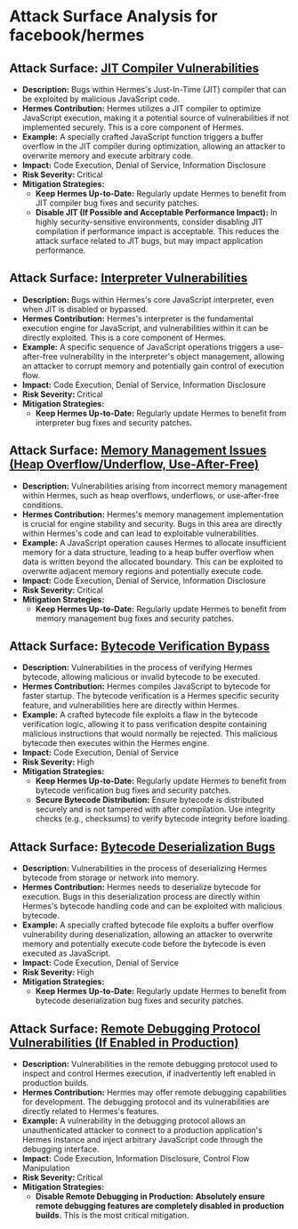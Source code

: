 # Attack Surface Analysis for facebook/hermes

## Attack Surface: [JIT Compiler Vulnerabilities](./attack_surfaces/jit_compiler_vulnerabilities.md)

*   **Description:** Bugs within Hermes's Just-In-Time (JIT) compiler that can be exploited by malicious JavaScript code.
*   **Hermes Contribution:** Hermes utilizes a JIT compiler to optimize JavaScript execution, making it a potential source of vulnerabilities if not implemented securely. This is a core component of Hermes.
*   **Example:** A specially crafted JavaScript function triggers a buffer overflow in the JIT compiler during optimization, allowing an attacker to overwrite memory and execute arbitrary code.
*   **Impact:** Code Execution, Denial of Service, Information Disclosure
*   **Risk Severity:** Critical
*   **Mitigation Strategies:**
    *   **Keep Hermes Up-to-Date:** Regularly update Hermes to benefit from JIT compiler bug fixes and security patches.
    *   **Disable JIT (If Possible and Acceptable Performance Impact):** In highly security-sensitive environments, consider disabling JIT compilation if performance impact is acceptable. This reduces the attack surface related to JIT bugs, but may impact application performance.

## Attack Surface: [Interpreter Vulnerabilities](./attack_surfaces/interpreter_vulnerabilities.md)

*   **Description:** Bugs within Hermes's core JavaScript interpreter, even when JIT is disabled or bypassed.
*   **Hermes Contribution:** Hermes's interpreter is the fundamental execution engine for JavaScript, and vulnerabilities within it can be directly exploited. This is a core component of Hermes.
*   **Example:** A specific sequence of JavaScript operations triggers a use-after-free vulnerability in the interpreter's object management, allowing an attacker to corrupt memory and potentially gain control of execution flow.
*   **Impact:** Code Execution, Denial of Service, Information Disclosure
*   **Risk Severity:** Critical
*   **Mitigation Strategies:**
    *   **Keep Hermes Up-to-Date:** Regularly update Hermes to benefit from interpreter bug fixes and security patches.

## Attack Surface: [Memory Management Issues (Heap Overflow/Underflow, Use-After-Free)](./attack_surfaces/memory_management_issues__heap_overflowunderflow__use-after-free_.md)

*   **Description:** Vulnerabilities arising from incorrect memory management within Hermes, such as heap overflows, underflows, or use-after-free conditions.
*   **Hermes Contribution:** Hermes's memory management implementation is crucial for engine stability and security. Bugs in this area are directly within Hermes's code and can lead to exploitable vulnerabilities.
*   **Example:**  A JavaScript operation causes Hermes to allocate insufficient memory for a data structure, leading to a heap buffer overflow when data is written beyond the allocated boundary. This can be exploited to overwrite adjacent memory regions and potentially execute code.
*   **Impact:** Code Execution, Denial of Service, Information Disclosure
*   **Risk Severity:** Critical
*   **Mitigation Strategies:**
    *   **Keep Hermes Up-to-Date:** Regularly update Hermes to benefit from memory management bug fixes and security patches.

## Attack Surface: [Bytecode Verification Bypass](./attack_surfaces/bytecode_verification_bypass.md)

*   **Description:** Vulnerabilities in the process of verifying Hermes bytecode, allowing malicious or invalid bytecode to be executed.
*   **Hermes Contribution:** Hermes compiles JavaScript to bytecode for faster startup. The bytecode verification is a Hermes specific security feature, and vulnerabilities here are directly within Hermes.
*   **Example:** A crafted bytecode file exploits a flaw in the bytecode verification logic, allowing it to pass verification despite containing malicious instructions that would normally be rejected. This malicious bytecode then executes within the Hermes engine.
*   **Impact:** Code Execution, Denial of Service
*   **Risk Severity:** High
*   **Mitigation Strategies:**
    *   **Keep Hermes Up-to-Date:** Regularly update Hermes to benefit from bytecode verification bug fixes and security patches.
    *   **Secure Bytecode Distribution:** Ensure bytecode is distributed securely and is not tampered with after compilation. Use integrity checks (e.g., checksums) to verify bytecode integrity before loading.

## Attack Surface: [Bytecode Deserialization Bugs](./attack_surfaces/bytecode_deserialization_bugs.md)

*   **Description:** Vulnerabilities in the process of deserializing Hermes bytecode from storage or network into memory.
*   **Hermes Contribution:** Hermes needs to deserialize bytecode for execution. Bugs in this deserialization process are directly within Hermes's bytecode handling code and can be exploited with malicious bytecode.
*   **Example:** A specially crafted bytecode file exploits a buffer overflow vulnerability during deserialization, allowing an attacker to overwrite memory and potentially execute code before the bytecode is even executed as JavaScript.
*   **Impact:** Code Execution, Denial of Service
*   **Risk Severity:** High
*   **Mitigation Strategies:**
    *   **Keep Hermes Up-to-Date:** Regularly update Hermes to benefit from bytecode deserialization bug fixes and security patches.

## Attack Surface: [Remote Debugging Protocol Vulnerabilities (If Enabled in Production)](./attack_surfaces/remote_debugging_protocol_vulnerabilities__if_enabled_in_production_.md)

*   **Description:** Vulnerabilities in the remote debugging protocol used to inspect and control Hermes execution, if inadvertently left enabled in production builds.
*   **Hermes Contribution:** Hermes may offer remote debugging capabilities for development. The debugging protocol and its vulnerabilities are directly related to Hermes's features.
*   **Example:** A vulnerability in the debugging protocol allows an unauthenticated attacker to connect to a production application's Hermes instance and inject arbitrary JavaScript code through the debugging interface.
*   **Impact:** Code Execution, Information Disclosure, Control Flow Manipulation
*   **Risk Severity:** Critical
*   **Mitigation Strategies:**
    *   **Disable Remote Debugging in Production:** **Absolutely ensure remote debugging features are completely disabled in production builds.** This is the most critical mitigation.

